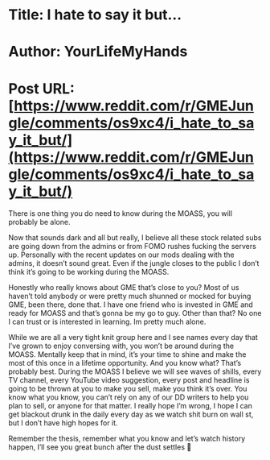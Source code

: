 # Title: I hate to say it but…
# Author: YourLifeMyHands
# Post URL: [https://www.reddit.com/r/GMEJungle/comments/os9xc4/i_hate_to_say_it_but/](https://www.reddit.com/r/GMEJungle/comments/os9xc4/i_hate_to_say_it_but/)


There is one thing you do need to know during the MOASS, you will probably be alone.

Now that sounds dark and all but really, I believe all these stock related subs are going down from the admins or from FOMO rushes fucking the servers up. Personally with the recent updates on our mods dealing with the admins, it doesn’t sound great. Even if the jungle closes to the public I don’t think it’s going to be working during the MOASS. 

Honestly who really knows about GME that’s close to you? Most of us haven’t told anybody or were pretty much shunned or mocked for buying GME, been there, done that. I have one friend who is invested in GME and ready for MOASS and that’s gonna be my go to guy. Other than that? No one I can trust or is interested in learning. Im pretty much alone.

While we are all a very tight knit group here and I see names every day that I’ve grown to enjoy conversing with, you won’t be around during the MOASS. Mentally keep that in mind, it’s your time to shine and make the most of this once in a lifetime opportunity. And you know what? That’s probably best. During the MOASS I believe we will see waves of shills, every TV channel, every YouTube video suggestion, every post and headline is going to be thrown at you to make you sell, make you think it’s over. You know what you know, you can’t rely on any of our DD writers to help you plan to sell, or anyone for that matter. I really hope I’m wrong, I hope I can get blackout drunk in the daily every day as we watch shit burn on wall st, but I don’t have high hopes for it. 

Remember the thesis, remember what you know and let’s watch history happen, I’ll see you great bunch after the dust settles 🤙